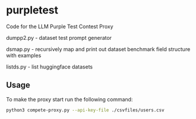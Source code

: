 # purpletest
Code for the LLM Purple Test Contest Proxy

dumpp2.py - dataset test prompt generator

dsmap.py - recursively map and print out dataset benchmark field structure with examples

listds.py - list huggingface datasets

## Usage

To make the proxy start run the following command:

```bash
python3 compete-proxy.py --api-key-file ./csvfiles/users.csv
```